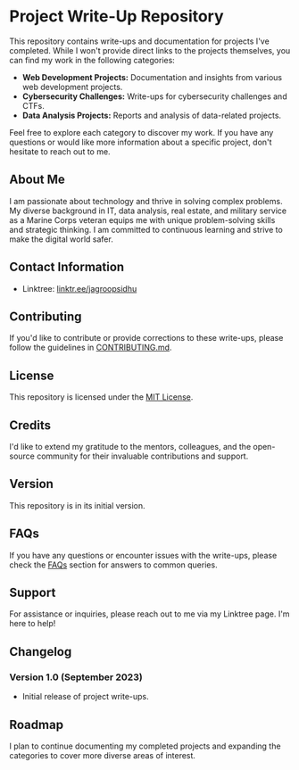 # Project Write-Up Repository

This repository contains write-ups and documentation for projects I've completed. While I won't provide direct links to the projects themselves, you can find my work in the following categories:

- **Web Development Projects:** Documentation and insights from various web development projects.
- **Cybersecurity Challenges:** Write-ups for cybersecurity challenges and CTFs.
- **Data Analysis Projects:** Reports and analysis of data-related projects.

Feel free to explore each category to discover my work. If you have any questions or would like more information about a specific project, don't hesitate to reach out to me.

## About Me

I am passionate about technology and thrive in solving complex problems. My diverse background in IT, data analysis, real estate, and military service as a Marine Corps veteran equips me with unique problem-solving skills and strategic thinking. I am committed to continuous learning and strive to make the digital world safer.

## Contact Information

- Linktree: [linktr.ee/jagroopsidhu](https://linktr.ee/jagroopsidhu)

## Contributing

If you'd like to contribute or provide corrections to these write-ups, please follow the guidelines in [CONTRIBUTING.md](CONTRIBUTING.md).

## License

This repository is licensed under the [MIT License](LICENSE).

## Credits

I'd like to extend my gratitude to the mentors, colleagues, and the open-source community for their invaluable contributions and support.

## Version

This repository is in its initial version.

## FAQs

If you have any questions or encounter issues with the write-ups, please check the [FAQs](FAQs.md) section for answers to common queries.

## Support

For assistance or inquiries, please reach out to me via my Linktree page. I'm here to help!

## Changelog

### Version 1.0 (September 2023)

- Initial release of project write-ups.

## Roadmap

I plan to continue documenting my completed projects and expanding the categories to cover more diverse areas of interest.
